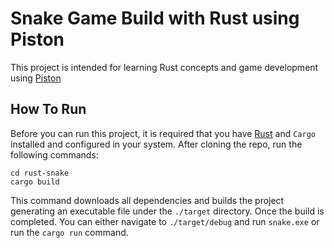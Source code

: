 # Snake Game Build with Rust using Piston
This project is intended for learning Rust concepts and game development using [Piston](https://www.piston.rs/)

## How To Run
Before you can run this project, it is required that you have [Rust](https://www.rust-lang.org/) and `Cargo` installed and configured in your system.
After cloning the repo, run the following commands:
```
cd rust-snake
cargo build
```
This command downloads all dependencies and builds the project generating an executable file under the `./target` directory.
Once the build is completed. You can either navigate to `./target/debug` and run `snake.exe` or run the `cargo run` command.
